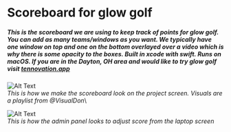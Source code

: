 
# Scoreboard for glow golf

##### This is the scoreboard we are using to keep track of points for glow golf. You can add as many teams/windows as you want. We typically have one window on top and one on the bottom overlayed over a video which is why there is some opacity to the boxes. Built in xcode with swift. Runs on macOS. If you are in the Dayton, OH area and would like to try glow golf visit [tennovation.app](https://www.tennovation.app) 


![Alt Text](https://lh3.googleusercontent.com/P23aXPtvzp5dK9BN5_WW3Nf7YKDcchqK9gSinAQqG_Shdhh5dWUJO2lN9yv49RQvh1Tpl63h9Ai9uj54-pY_eytsOWDgMXzyhVYhhb5Um1ACIQuTjd22LRqxFnRJKskaZUNaJujuPQ=w2400)\
*This is how we make the scoreboard look on the project screen. Visuals are a playlist from @VisualDon*\


![Alt Text](https://lh3.googleusercontent.com/cTlXFdGGAtjvoo-JGrY4fQPF3hQyAdJst5uOglaueGAwWPEGxbczlSOi-lSBihleDfPvQk8N3FGGzktmRLC4mQ_Gf44NrjIxmTH8Kpt2qp3KvEgy9_KrMxA9HV9ZO3sTaTWmTt073A=w2400)\
*This is how the admin panel looks to adjust score from the laptop screen*



